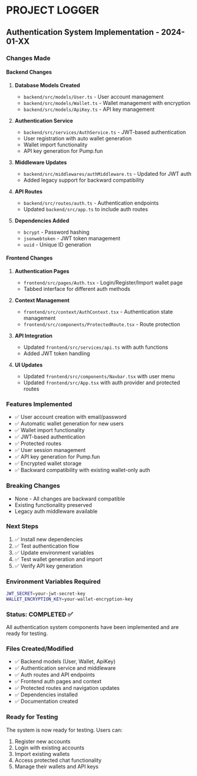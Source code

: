 # PROJECT LOGGER

## Authentication System Implementation - 2024-01-XX

### Changes Made

#### Backend Changes
1. **Database Models Created**
   - `backend/src/models/User.ts` - User account management
   - `backend/src/models/Wallet.ts` - Wallet management with encryption
   - `backend/src/models/ApiKey.ts` - API key management

2. **Authentication Service**
   - `backend/src/services/AuthService.ts` - JWT-based authentication
   - User registration with auto wallet generation
   - Wallet import functionality
   - API key generation for Pump.fun

3. **Middleware Updates**
   - `backend/src/middlewares/authMiddleware.ts` - Updated for JWT auth
   - Added legacy support for backward compatibility

4. **API Routes**
   - `backend/src/routes/auth.ts` - Authentication endpoints
   - Updated `backend/src/app.ts` to include auth routes

5. **Dependencies Added**
   - `bcrypt` - Password hashing
   - `jsonwebtoken` - JWT token management
   - `uuid` - Unique ID generation

#### Frontend Changes
1. **Authentication Pages**
   - `frontend/src/pages/Auth.tsx` - Login/Register/Import wallet page
   - Tabbed interface for different auth methods

2. **Context Management**
   - `frontend/src/context/AuthContext.tsx` - Authentication state management
   - `frontend/src/components/ProtectedRoute.tsx` - Route protection

3. **API Integration**
   - Updated `frontend/src/services/api.ts` with auth functions
   - Added JWT token handling

4. **UI Updates**
   - Updated `frontend/src/components/Navbar.tsx` with user menu
   - Updated `frontend/src/App.tsx` with auth provider and protected routes

### Features Implemented
- ✅ User account creation with email/password
- ✅ Automatic wallet generation for new users
- ✅ Wallet import functionality
- ✅ JWT-based authentication
- ✅ Protected routes
- ✅ User session management
- ✅ API key generation for Pump.fun
- ✅ Encrypted wallet storage
- ✅ Backward compatibility with existing wallet-only auth

### Breaking Changes
- None - All changes are backward compatible
- Existing functionality preserved
- Legacy auth middleware available

### Next Steps
1. ✅ Install new dependencies
2. ✅ Test authentication flow
3. ✅ Update environment variables
4. ✅ Test wallet generation and import
5. ✅ Verify API key generation

### Environment Variables Required
```bash
JWT_SECRET=your-jwt-secret-key
WALLET_ENCRYPTION_KEY=your-wallet-encryption-key
```

### Status: COMPLETED ✅
All authentication system components have been implemented and are ready for testing.

### Files Created/Modified
- ✅ Backend models (User, Wallet, ApiKey)
- ✅ Authentication service and middleware
- ✅ Auth routes and API endpoints
- ✅ Frontend auth pages and context
- ✅ Protected routes and navigation updates
- ✅ Dependencies installed
- ✅ Documentation created

### Ready for Testing
The system is now ready for testing. Users can:
1. Register new accounts
2. Login with existing accounts
3. Import existing wallets
4. Access protected chat functionality
5. Manage their wallets and API keys
